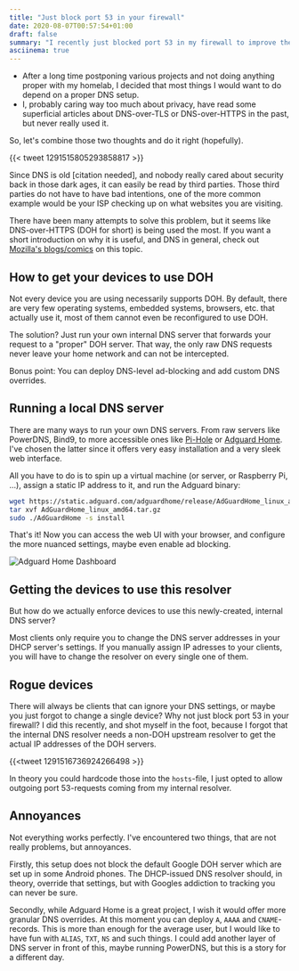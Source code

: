 ```yaml
---
title: "Just block port 53 in your firewall"
date: 2020-08-07T00:57:54+01:00
draft: false
summary: "I recently just blocked port 53 in my firewall to improve the privacy in my home network"
asciinema: true
---
```


- After a long time postponing various projects and not doing anything proper with my homelab, I decided that most things I would want to do depend on a proper DNS setup.
- I, probably caring way too much about privacy, have read some superficial articles about DNS-over-TLS or DNS-over-HTTPS in the past, but never really used it.

So, let's combine those two thoughts and do it right (hopefully).

{{< tweet 1291515805293858817 >}}

Since DNS is old [citation needed], and nobody really cared about security back in those dark ages, it can easily be read by third parties. Those third parties do not have to have bad intentions, one of the more common example would be your ISP checking up on what websites you are visiting.

There have been many attempts to solve this problem, but it seems like DNS-over-HTTPS (DOH for short) is being used the most. If you want a short introduction on why it is useful, and DNS in general, check out [Mozilla's blogs/comics](https://hacks.mozilla.org/2018/05/a-cartoon-intro-to-dns-over-https/) on this topic.

## How to get your devices to use DOH

Not every device you are using necessarily supports DOH. By default, there are very few operating systems, embedded systems, browsers, etc. that actually use it, most of them cannot even be reconfigured to use DOH.

The solution? Just run your own internal DNS server that forwards your request to a "proper" DOH server. That way, the only raw DNS requests never leave your home network and can not be intercepted.

Bonus point: You can deploy DNS-level ad-blocking and add custom DNS overrides.

## Running a local DNS server

There are many ways to run your own DNS servers. From raw servers like PowerDNS, Bind9, to more accessible ones like [Pi-Hole](https://github.com/pi-hole/pi-hole) or [Adguard Home](https://github.com/AdguardTeam/AdGuardHome). I've chosen the latter since it offers very easy installation and a very sleek web interface.

All you have to do is to spin up a virtual machine (or server, or Raspberry Pi, ...), assign a static IP address to it, and run the Adguard binary:

```bash
wget https://static.adguard.com/adguardhome/release/AdGuardHome_linux_amd64.tar.gz
tar xvf AdGuardHome_linux_amd64.tar.gz
sudo ./AdGuardHome -s install
```

That's it! Now you can access the web UI with your browser, and configure the more nuanced settings, maybe even enable ad blocking. 

![Adguard Home Dashboard](/images/adguard.png)

## Getting the devices to use this resolver

But how do we actually enforce devices to use this newly-created, internal DNS server?

Most clients only require you to change the DNS server addresses in your DHCP server's settings. If you manually assign IP adresses to your clients, you will have to change the resolver on every single one of them.

## Rogue devices

There will always be clients that can ignore your DNS settings, or maybe you just forgot to change a single device? Why not just block port 53 in your firewall? I did this recently, and shot myself in the foot, because I forgot that the internal DNS resolver needs a non-DOH upstream resolver to get the actual IP addresses of the DOH servers.

{{<tweet 1291516736924266498 >}}

In theory you could hardcode those into the ```hosts```-file, I just opted to allow outgoing port 53-requests coming from my internal resolver.

## Annoyances

Not everything works perfectly. I've encountered two things, that are not really problems, but annoyances.

Firstly, this setup does not block the default Google DOH server which are set up in some Android phones. The DHCP-issued DNS resolver should, in theory, override that settings, but with Googles addiction to tracking you can never be sure.

Secondly, while Adguard Home is a great project, I wish it would offer more granular DNS overrides. At this moment you can deploy ```A```, ```AAAA``` and ```CNAME```-records. This is more than enough for the average user, but I would like to have fun with ```ALIAS```, ```TXT```, ```NS``` and such things. I could add another layer of DNS server in front of this, maybe running PowerDNS, but this is a story for a different day.